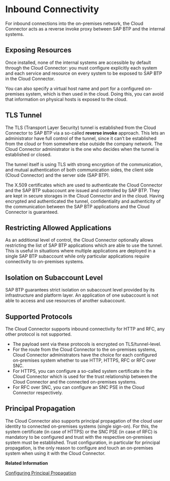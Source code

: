 <!-- loio90932cf45c924956a5106472286f74a2 -->

# Inbound Connectivity

For inbound connections into the on-premises network, the Cloud Connector acts as a reverse invoke proxy between SAP BTP and the internal systems.



<a name="loio90932cf45c924956a5106472286f74a2__section_c5n_vbt_3gb"/>

## Exposing Resources

Once installed, none of the internal systems are accessible by default through the Cloud Connector: you must configure explicitly each system and each service and resource on every system to be exposed to SAP BTP in the Cloud Connector.

You can also specify a virtual host name and port for a configured on-premises system, which is then used in the cloud. Doing this, you can avoid that information on physical hosts is exposed to the cloud.



<a name="loio90932cf45c924956a5106472286f74a2__section_bvl_222_l1b"/>

## TLS Tunnel

The TLS \(Transport Layer Security\) tunnel is established from the Cloud Connector to SAP BTP via a so-called **reverse invoke** approach. This lets an administrator have full control of the tunnel, since it can’t be established from the cloud or from somewhere else outside the company network. The Cloud Connector administrator is the one who decides when the tunnel is established or closed.

The tunnel itself is using TLS with strong encryption of the communication, and mutual authentication of both communication sides, the client side \(Cloud Connector\) and the server side \(SAP BTP\).

The X.509 certificates which are used to authenticate the Cloud Connector and the SAP BTP subaccount are issued and controlled by SAP BTP. They are kept in secure storages in the Cloud Connector and in the cloud. Having encrypted and authenticated the tunnel, confidentiality and authenticity of the communication between the SAP BTP applications and the Cloud Connector is guaranteed.



<a name="loio90932cf45c924956a5106472286f74a2__section_y1y_222_l1b"/>

## Restricting Allowed Applications

As an additional level of control, the Cloud Connector optionally allows restricting the list of SAP BTP applications which are able to use the tunnel. This is useful in situations where multiple applications are deployed in a single SAP BTP subaccount while only particular applications require connectivity to on-premises systems.



<a name="loio90932cf45c924956a5106472286f74a2__section_wpz_222_l1b"/>

## Isolation on Subaccount Level

SAP BTP guarantees strict isolation on subaccount level provided by its infrastructure and platform layer. An application of one subaccount is not able to access and use resources of another subaccount.



<a name="loio90932cf45c924956a5106472286f74a2__section_dx1_f22_l1b"/>

## Supported Protocols

The Cloud Connector supports inbound connectivity for HTTP and RFC, any other protocol is not supported.

-   The payload sent via these protocols is encrypted on TLS/tunnel-level.
-   For the route from the Cloud Connector to the on-premises systems, Cloud Connector administrators have the choice for each configured on-premises system whether to use HTTP, HTTPS, RFC or RFC over SNC.
-   For HTTPS, you can configure a so-called system certificate in the Cloud Connector which is used for the trust relationship between the Cloud Connector and the connected on-premises systems.
-   For RFC over SNC, you can configure an SNC PSE in the Cloud Connector respectively.



<a name="loio90932cf45c924956a5106472286f74a2__section_tdc_f22_l1b"/>

## Principal Propagation

The Cloud Connector also supports principal propagation of the cloud user identity to connected on-premises systems \(single sign-on\). For this, the system certificate \(in case of HTTPS\) or the SNC PSE \(in case of RFC\) is mandatory to be configured and trust with the respective on-premises system must be established. Trust configuration, in particular for principal propagation, is the only reason to configure and touch an on-premises system when using it with the Cloud Connector.

**Related Information**  


[Configuring Principal Propagation](configuring-principal-propagation-c84d4d0.md "Use principal propagation to simplify the access of SAP BTP users to on-premises systems.")

